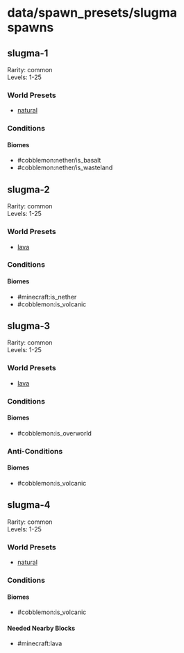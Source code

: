 # data/spawn_presets/slugma spawns  
  
## slugma-1  
Rarity: common  
Levels: 1-25  
  
### World Presets  
* [natural](/data/world_presets/natural.md)  
  
### Conditions  
  
#### Biomes  
  * #cobblemon:nether/is_basalt
  * #cobblemon:nether/is_wasteland
  
  
## slugma-2  
Rarity: common  
Levels: 1-25  
  
### World Presets  
* [lava](/data/world_presets/lava.md)  
  
### Conditions  
  
#### Biomes  
  * #minecraft:is_nether
  * #cobblemon:is_volcanic
  
  
## slugma-3  
Rarity: common  
Levels: 1-25  
  
### World Presets  
* [lava](/data/world_presets/lava.md)  
  
### Conditions  
  
#### Biomes  
  * #cobblemon:is_overworld
  
  
### Anti-Conditions  
  
#### Biomes  
  * #cobblemon:is_volcanic
  
  
## slugma-4  
Rarity: common  
Levels: 1-25  
  
### World Presets  
* [natural](/data/world_presets/natural.md)  
  
### Conditions  
  
#### Biomes  
  * #cobblemon:is_volcanic
  
  
#### Needed Nearby Blocks  
  * #minecraft:lava
  
